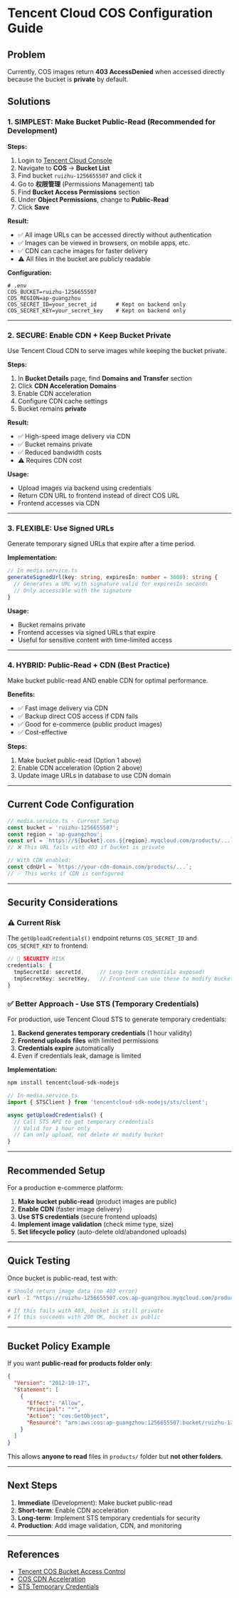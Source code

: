 # Tencent Cloud COS Configuration Guide

## Problem
Currently, COS images return **403 AccessDenied** when accessed directly because the bucket is **private** by default.

## Solutions

### 1. **SIMPLEST: Make Bucket Public-Read** (Recommended for Development)

**Steps:**
1. Login to [Tencent Cloud Console](https://console.cloud.tencent.com/)
2. Navigate to **COS** → **Bucket List**
3. Find bucket `ruizhu-1256655507` and click it
4. Go to **权限管理** (Permissions Management) tab
5. Find **Bucket Access Permissions** section
6. Under **Object Permissions**, change to **Public-Read**
7. Click **Save**

**Result:**
- ✅ All image URLs can be accessed directly without authentication
- ✅ Images can be viewed in browsers, on mobile apps, etc.
- ✅ CDN can cache images for faster delivery
- ⚠️ All files in the bucket are publicly readable

**Configuration:**
```env
# .env
COS_BUCKET=ruizhu-1256655507
COS_REGION=ap-guangzhou
COS_SECRET_ID=your_secret_id      # Kept on backend only
COS_SECRET_KEY=your_secret_key    # Kept on backend only
```

---

### 2. **SECURE: Enable CDN + Keep Bucket Private**

Use Tencent Cloud CDN to serve images while keeping the bucket private.

**Steps:**
1. In **Bucket Details** page, find **Domains and Transfer** section
2. Click **CDN Acceleration Domains**
3. Enable CDN acceleration
4. Configure CDN cache settings
5. Bucket remains **private**

**Result:**
- ✅ High-speed image delivery via CDN
- ✅ Bucket remains private
- ✅ Reduced bandwidth costs
- ⚠️ Requires CDN cost

**Usage:**
- Upload images via backend using credentials
- Return CDN URL to frontend instead of direct COS URL
- Frontend accesses via CDN

---

### 3. **FLEXIBLE: Use Signed URLs**

Generate temporary signed URLs that expire after a time period.

**Implementation:**
```typescript
// In media.service.ts
generateSignedUrl(key: string, expiresIn: number = 3600): string {
  // Generates a URL with signature valid for expiresIn seconds
  // Only accessible with the signature
}
```

**Usage:**
- Bucket remains private
- Frontend accesses via signed URLs that expire
- Useful for sensitive content with time-limited access

---

### 4. **HYBRID: Public-Read + CDN (Best Practice)**

Make bucket public-read AND enable CDN for optimal performance.

**Benefits:**
- ✅ Fast image delivery via CDN
- ✅ Backup direct COS access if CDN fails
- ✅ Good for e-commerce (public product images)
- ✅ Cost-effective

**Steps:**
1. Make bucket public-read (Option 1 above)
2. Enable CDN acceleration (Option 2 above)
3. Update image URLs in database to use CDN domain

---

## Current Code Configuration

```typescript
// media.service.ts - Current Setup
const bucket = 'ruizhu-1256655507';
const region = 'ap-guangzhou';
const url = `https://${bucket}.cos.${region}.myqcloud.com/products/...`;
// ❌ This URL fails with 403 if bucket is private

// With CDN enabled:
const cdnUrl = `https://your-cdn-domain.com/products/...`;
// ✅ This works if CDN is configured
```

---

## Security Considerations

### ⚠️ Current Risk
The `getUploadCredentials()` endpoint returns `COS_SECRET_ID` and `COS_SECRET_KEY` to frontend:

```typescript
// 🚨 SECURITY RISK
credentials: {
  tmpSecretId: secretId,     // Long-term credentials exposed!
  tmpSecretKey: secretKey,   // Frontend can use these to modify bucket!
}
```

### ✅ Better Approach - Use STS (Temporary Credentials)

For production, use Tencent Cloud STS to generate temporary credentials:

1. **Backend generates temporary credentials** (1 hour validity)
2. **Frontend uploads files** with limited permissions
3. **Credentials expire** automatically
4. Even if credentials leak, damage is limited

**Implementation:**
```bash
npm install tencentcloud-sdk-nodejs
```

```typescript
// In media.service.ts
import { STSClient } from 'tencentcloud-sdk-nodejs/sts/client';

async getUploadCredentials() {
  // Call STS API to get temporary credentials
  // Valid for 1 hour only
  // Can only upload, not delete or modify bucket
}
```

---

## Recommended Setup

For a production e-commerce platform:

1. **Make bucket public-read** (product images are public)
2. **Enable CDN** (faster image delivery)
3. **Use STS credentials** (secure frontend uploads)
4. **Implement image validation** (check mime type, size)
5. **Set lifecycle policy** (auto-delete old/abandoned uploads)

---

## Quick Testing

Once bucket is public-read, test with:

```bash
# Should return image data (no 403 error)
curl -I "https://ruizhu-1256655507.cos.ap-guangzhou.myqcloud.com/products/..."

# If this fails with 403, bucket is still private
# If this succeeds with 200 OK, bucket is public
```

---

## Bucket Policy Example

If you want **public-read for products folder only**:

```json
{
  "Version": "2012-10-17",
  "Statement": [
    {
      "Effect": "Allow",
      "Principal": "*",
      "Action": "cos:GetObject",
      "Resource": "arn:aws:cos:ap-guangzhou:1256655507:bucket/ruizhu-1256655507/products/*"
    }
  ]
}
```

This allows **anyone to read** files in `products/` folder but **not other folders**.

---

## Next Steps

1. **Immediate** (Development): Make bucket public-read
2. **Short-term**: Enable CDN acceleration
3. **Long-term**: Implement STS temporary credentials for security
4. **Production**: Add image validation, CDN, and monitoring

---

## References

- [Tencent COS Bucket Access Control](https://cloud.tencent.com/document/product/436/18023)
- [COS CDN Acceleration](https://cloud.tencent.com/document/product/436/18669)
- [STS Temporary Credentials](https://cloud.tencent.com/document/product/436/14048)
